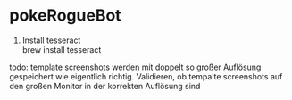 # pokeRogueBot

1. Install tesseract  
brew install tesseract  


todo: template screenshots werden mit doppelt so großer Auflösung gespeichert wie eigentlich richtig.
Validieren, ob tempalte screenshots auf den großen Monitor in der korrekten Auflösung sind


   

